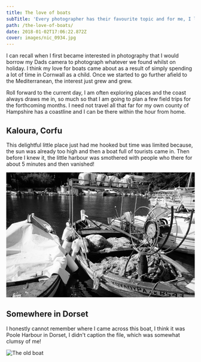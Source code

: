 ```yaml
---
title: The love of boats
subTitle: 'Every photographer has their favourite topic and for me, I love boats'
path: /the-love-of-boats/
date: 2018-01-02T17:06:22.872Z
cover: images/nic_0934.jpg
---
```

I can recall when I first became interested in photography that I would borrow my Dads camera to photograph whatever we found whilst on holiday. I think my love for boats came about as a result of simply spending a lot of time in Cornwall as a child. Once we started to go further afield to the Mediterranean, the interest just grew and grew.

Roll forward to the current day, I am often exploring places and the coast always draws me in, so much so that I am going to plan a few field trips for the forthcoming months. I need not travel all that far for my own county of Hampshire has a coastline and I can be there within the hour from home.

## Kaloura, Corfu

This delightful little place just had me hooked but time was limited because, the sun was already too high and then a boat full of tourists came in. Then before I knew it, the little harbour was smothered with people who there for about 5 minutes and then vanished!

![The boats of Kaloura](images/nic_0934.jpg)

## Somewhere in Dorset

I honestly cannot remember where I came across this boat, I think it was Poole Harbour in Dorset, I didn't caption the file, which was somewhat clumsy of me!

![The old boat](/images/229264_10150193412883041_8176854_n.jpg)

